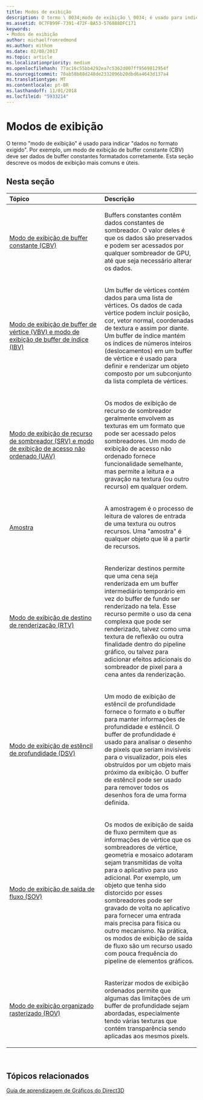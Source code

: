 ```yaml
---
title: Modos de exibição
description: O termo \ 0034;modo de exibição \ 0034; é usado para indicar \ 0034;dados no formato exigido \ 0034;. Por exemplo, um modo de exibição de buffer constante (CBV) deve ser dados de buffer constantes formatados corretamente. Esta seção descreve os modos de exibição mais comuns e úteis.
ms.assetid: 0C7FB99F-7391-472F-BA53-576888DFC171
keywords:
- Modos de exibição
author: michaelfromredmond
ms.author: mithom
ms.date: 02/08/2017
ms.topic: article
ms.localizationpriority: medium
ms.openlocfilehash: 77ac16c55bb4292ea7c5362d007ff9569812954f
ms.sourcegitcommit: 70ab58b88d248de2332096b20dbd6a4643d137a4
ms.translationtype: MT
ms.contentlocale: pt-BR
ms.lasthandoff: 11/01/2018
ms.locfileid: "5933214"
---
```

# <a name="views"></a>Modos de exibição


O termo "modo de exibição" é usado para indicar "dados no formato exigido". Por exemplo, um modo de exibição de buffer constante (CBV) deve ser dados de buffer constantes formatados corretamente. Esta seção descreve os modos de exibição mais comuns e úteis.

## <a name="span-idin-this-sectionspanin-this-section"></a><span id="in-this-section"></span>Nesta seção


<table>
<colgroup>
<col width="50%" />
<col width="50%" />
</colgroup>
<thead>
<tr class="header">
<th align="left">Tópico</th>
<th align="left">Descrição</th>
</tr>
</thead>
<tbody>
<tr class="odd">
<td align="left"><p><a href="constant-buffer-view--cbv-.md">Modo de exibição de buffer constante (CBV)</a></p></td>
<td align="left"><p>Buffers constantes contêm dados constantes de sombreador. O valor deles é que os dados são preservados e podem ser acessados por qualquer sombreador de GPU, até que seja necessário alterar os dados.</p></td>
</tr>
<tr class="even">
<td align="left"><p><a href="vertex-buffer-view--vbv-.md">Modo de exibição de buffer de vértice (VBV) e modo de exibição de buffer de índice (IBV)</a></p></td>
<td align="left"><p>Um buffer de vértices contém dados para uma lista de vértices. Os dados de cada vértice podem incluir posição, cor, vetor normal, coordenadas de textura e assim por diante. Um buffer de índice mantém os índices de números inteiros (deslocamentos) em um buffer de vértice e é usado para definir e renderizar um objeto composto por um subconjunto da lista completa de vértices.</p></td>
</tr>
<tr class="odd">
<td align="left"><p><a href="shader-resource-view--srv-.md">Modo de exibição de recurso de sombreador (SRV) e modo de exibição de acesso não ordenado (UAV)</a></p></td>
<td align="left"><p>Os modos de exibição de recurso de sombreador geralmente envolvem as texturas em um formato que pode ser acessado pelos sombreadores. Um modo de exibição de acesso não ordenado fornece funcionalidade semelhante, mas permite a leitura e a gravação na textura (ou outro recurso) em qualquer ordem.</p></td>
</tr>
<tr class="even">
<td align="left"><p><a href="sampler.md">Amostra</a></p></td>
<td align="left"><p>A amostragem é o processo de leitura de valores de entrada de uma textura ou outros recursos. Uma &quot;amostra&quot; é qualquer objeto que lê a partir de recursos.</p></td>
</tr>
<tr class="odd">
<td align="left"><p><a href="render-target-view--rtv-.md">Modo de exibição de destino de renderização (RTV)</a></p></td>
<td align="left"><p>Renderizar destinos permite que uma cena seja renderizada em um buffer intermediário temporário em vez do buffer de fundo ser renderizado na tela. Esse recurso permite o uso da cena complexa que pode ser renderizado, talvez como uma textura de reflexão ou outra finalidade dentro do pipeline gráfico, ou talvez para adicionar efeitos adicionais do sombreador de pixel para a cena antes da renderização.</p></td>
</tr>
<tr class="even">
<td align="left"><p><a href="depth-stencil-view--dsv-.md">Modo de exibição de estêncil de profundidade (DSV)</a></p></td>
<td align="left"><p>Um modo de exibição de estêncil de profundidade fornece o formato e o buffer para manter informações de profundidade e estêncil. O buffer de profundidade é usado para analisar o desenho de pixels que seriam invisíveis para o visualizador, pois eles obstruídos por um objeto mais próximo da exibição. O buffer de estêncil pode ser usado para remover todos os desenhos fora de uma forma definida.</p></td>
</tr>
<tr class="odd">
<td align="left"><p><a href="stream-output-view--sov-.md">Modo de exibição de saída de fluxo (SOV)</a></p></td>
<td align="left"><p>Os modos de exibição de saída de fluxo permitem que as informações de vértice que os sombreadores de vértice, geometria e mosaico adotaram sejam transmitidas de volta para o aplicativo para uso adicional. Por exemplo, um objeto que tenha sido distorcido por esses sombreadores pode ser gravado de volta no aplicativo para fornecer uma entrada mais precisa para física ou outro mecanismo. Na prática, os modos de exibição de saída de fluxo são um recurso usado com pouca frequência do pipeline de elementos gráficos.</p></td>
</tr>
<tr class="even">
<td align="left"><p><a href="rasterizer-ordered-view--rov-.md">Modo de exibição organizado rasterizado (ROV)</a></p></td>
<td align="left"><p>Rasterizar modos de exibição ordenados permite que algumas das limitações de um buffer de profundidade sejam abordadas, especialmente tendo várias texturas que contém transparência sendo aplicadas aos mesmos pixels.</p></td>
</tr>
</tbody>
</table>

 

## <a name="span-idrelated-topicsspanrelated-topics"></a><span id="related-topics"></span>Tópicos relacionados


[Guia de aprendizagem de Gráficos do Direct3D](index.md)

 

 




